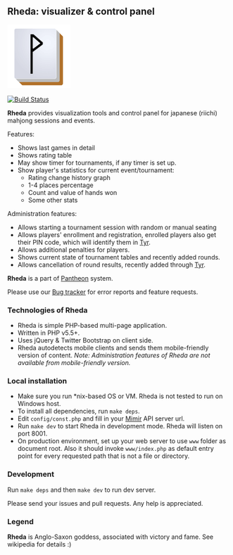 ## Rheda: visualizer & control panel
![Rheda](www/assets/ico/rhedahires.png?raw=true "Rheda")

[![Build Status](https://travis-ci.org/MahjongPantheon/Rheda.svg?branch=master)](https://travis-ci.org/MahjongPantheon/Rheda)

**Rheda** provides visualization tools and control panel for japanese (riichi) mahjong sessions and events. 

Features:

- Shows last games in detail
- Shows rating table
- May show timer for tournaments, if any timer is set up.
- Show player's statistics for current event/tournament:
  - Rating change history graph
  - 1-4 places percentage
  - Count and value of hands won
  - Some other stats

Administration features:

- Allows starting a tournament session with random or manual seating
- Allows players' enrollment and registration, enrolled players also get their PIN code, which will identify them in [Tyr](https://github.com/MahjongPantheon/Tyr).
- Allows additional penalties for players.
- Shows current state of tournament tables and recently added rounds.
- Allows cancellation of round results, recently added through [Tyr](https://github.com/MahjongPantheon/Tyr).

**Rheda** is a part of [Pantheon](https://github.com/MahjongPantheon) system.

Please use our [Bug tracker](https://pantheon.myjetbrains.com/youtrack/issues/RHEDA) for error reports and feature requests.

### Technologies of Rheda

- Rheda is simple PHP-based multi-page application.
- Written in PHP v5.5+.
- Uses jQuery & Twitter Bootstrap on client side.
- Rheda autodetects mobile clients and sends them mobile-friendly version of content. *Note: Administration features of Rheda are not available from mobile-friendly version.*

### Local installation

- Make sure you run *nix-based OS or VM. Rheda is not tested to run on Windows host.
- To install all dependencies, run `make deps`.
- Edit `config/const.php` and fill in your [Mimir](https://github.com/MahjongPantheon/Mimir) API server url.
- Run `make dev` to start Rheda in development mode. Rheda will listen on port 8001.
- On production environment, set up your web server to use `www` folder as document root. Also it should invoke `www/index.php` as default entry point for every requested path that is not a file or directory.

### Development

Run `make deps` and then `make dev` to run dev server.

Please send your issues and pull requests. Any help is appreciated.

### Legend

**Rheda** is Anglo-Saxon goddess, associated with victory and fame. See wikipedia for details :)
